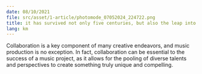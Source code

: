 ```yaml
---
date: 08/10/2021
file: src/asset/1-article/photomode_07052024_224722.png
title: it has survived not only five centuries, but also the leap into electronic typesetting, remaining essentially unchanged. It was popularised in the 1960s with the.
lang: km
---
```


Collaboration is a key component of many creative endeavors, and music production is no exception. In fact, collaboration can be essential to the success of a music project, as it allows for the pooling of diverse talents and perspectives to create something truly unique and compelling.
